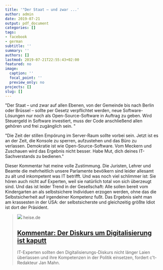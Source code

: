 ```yaml
---
title: '"Der Staat – und zwar ...'
author: admin
date: 2019-07-21
output: pdf_document
categories: []
tags:
- facebook
- german
subtitle: ''
summary: ''
authors: []
lastmod: 2019-07-21T22:55:43+02:00
featured: no
image:
  caption: ''
  focal_point: ''
  preview_only: no
projects: []
slug: []
---
```

"Der Staat – und zwar auf allen Ebenen, von der Gemeinde bis nach Berlin oder Brüssel – sollte per Gesetz verpflichtet werden, neue Software-Lösungen nur noch als Open-Source-Software in Auftrag zu geben. Wird Steuergeld in Software investiert, muss der Code anschließend allen gehören und frei zugänglich sein. "

"Die Zeit der stillen Empörung im Server-Raum sollte vorbei sein. Jetzt ist es an der Zeit, die Konsole zu sperren, aufzustehen und das Büro zu verlassen. Demokratie ist wie Open-Source-Software. Vom Meckern und Zuschauen wird das Ergebnis nicht besser. Habe Mut, dich deines IT-Sachverstands zu bedienen."

Dieser Kommentar hat meine volle Zustimmung. Die Juristen, Lehrer und Beamte die mehrheitlich unsere Parlamente bevölkern sind leider allesamt zu alt und inkompetent was IT betrifft. Und was noch viel schlimmer ist: Sie hören auch nicht auf Experten, weil sie natürlich total von sich überzeugt sind. Und das ist leider Trend in der Gesellschaft: Alle sollen bereit vom Kindergarten an als selbstsichere Individuen erzogen werden, ohne das die Selbstsicherheit auf irgendeiner Kompetenz fußt. Das Ergebnis sieht man am krassesten in der USA: der selbstsicherste und gleichzeitig größte Idiot ist dort der Präsident.
> [![](https://heise.cloudimg.io/bound/1200x1200/q85.png-lossy-85.webp-lossy-85.foil1/_www-heise-de_/imgs/18/2/7/1/5/7/7/0/20180912_EP-075624B_GEN_030_RESIZED_XL-e400f3375842360a.jpeg)](https://www.heise.de/newsticker/meldung/Kommentar-Der-Diskurs-um-Digitalisierung-ist-kaputt-4473895.html)
> heise.de
> ## [Kommentar: Der Diskurs um Digitalisierung ist kaputt](https://www.heise.de/newsticker/meldung/Kommentar-Der-Diskurs-um-Digitalisierung-ist-kaputt-4473895.html)
>
>IT-Experten sollten den Digitalisierungs-Diskurs nicht länger Laien überlassen und ihre Kompetenzen in der Politik einsetzen, fordert c't-Redakteur Jan Mahn.

